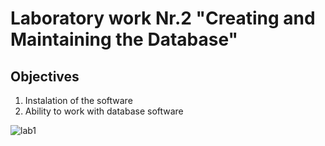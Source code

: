# Laboratory work Nr.2 "Creating and Maintaining the Database"
## Objectives
1. Instalation of the software
2. Ability to work with database software


![lab1](https://user-images.githubusercontent.com/24621285/45366270-1b9ac200-b5e7-11e8-8763-cf0a42c5009a.PNG)

